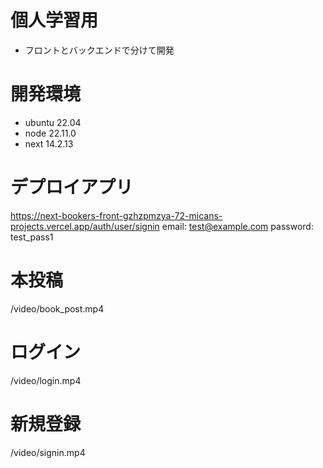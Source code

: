 # 個人学習用
- フロントとバックエンドで分けて開発

# 開発環境
- ubuntu 22.04
- node 22.11.0
- next 14.2.13

# デプロイアプリ
https://next-bookers-front-gzhzpmzya-72-micans-projects.vercel.app/auth/user/signin
email: test@example.com
password: test_pass1

# 本投稿
/video/book_post.mp4

# ログイン
/video/login.mp4

# 新規登録
/video/signin.mp4
